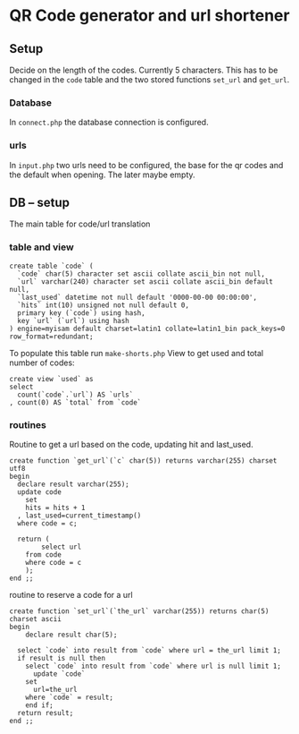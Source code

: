 # QR Code generator and url shortener
## Setup
Decide on the length of the codes. Currently 5 characters. This has to be changed in the `code` table and the two stored functions `set_url` and `get_url`.

### Database
In `connect.php` the database connection is configured. 

### urls
In `input.php` two urls need to be configured, the base for the qr codes and the default when opening. The later maybe empty.

## DB – setup
The main table for code/url translation

### table and view
```
create table `code` (
  `code` char(5) character set ascii collate ascii_bin not null,
  `url` varchar(240) character set ascii collate ascii_bin default null,
  `last_used` datetime not null default '0000-00-00 00:00:00',
  `hits` int(10) unsigned not null default 0,
  primary key (`code`) using hash,
  key `url` (`url`) using hash
) engine=myisam default charset=latin1 collate=latin1_bin pack_keys=0 row_format=redundant;
```
To populate this table run `make-shorts.php`
View to get used and total number of codes:
```
create view `used` as
select
  count(`code`.`url`) AS `urls`
, count(0) AS `total` from `code`
```

### routines
Routine to get a url based on the code, updating hit and last_used.
```
create function `get_url`(`c` char(5)) returns varchar(255) charset utf8
begin
  declare result varchar(255);
  update code
	set
    hits = hits + 1
  , last_used=current_timestamp()
  where code = c;

  return (
		select url
    from code
    where code = c
	);
end ;;
```

routine to reserve a code for a url
```
create function `set_url`(`the_url` varchar(255)) returns char(5) charset ascii
begin
	declare result char(5);

  select `code` into result from `code` where url = the_url limit 1;
  if result is null then
    select `code` into result from `code` where url is null limit 1;
	  update `code`
    set
      url=the_url
    where `code` = result;
	end if;
  return result;
end ;;
```



